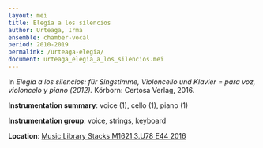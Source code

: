 ```yaml
---
layout: mei
title: Elegía a los silencios
author: Urteaga, Irma
ensemble: chamber-vocal
period: 2010-2019
permalink: /urteaga-elegia/
document: urteaga_elegia_a_los_silencios.mei
---
```


In *Elegía a los silencios: für Singstimme, Violoncello und Klavier = para voz, violoncelo y piano (2012).* Körborn: Certosa Verlag, 2016.

**Instrumentation summary**: voice (1), cello (1), piano (1) 

**Instrumentation group**: voice, strings, keyboard

**Location**: <a href="https://tufts.primo.exlibrisgroup.com/permalink/01TUN_INST/1kc9gia/alma991018202646803851" target="_blank">Music Library Stacks M1621.3.U78 E44 2016</a>

